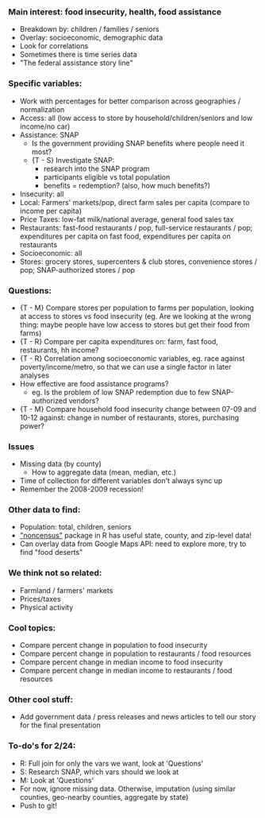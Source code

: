 ### Main interest: food insecurity, health, food assistance
- Breakdown by: children / families / seniors
- Overlay: socioeconomic, demographic data
- Look for correlations
- Sometimes there is time series data
- "The federal assistance story line"

### Specific variables:
- Work with percentages for better comparison across geographies / normalization
- Access: all (low access to store by household/children/seniors and low income/no car)
- Assistance: SNAP
  - Is the government providing SNAP benefits where people need it most?
  - {T - S} Investigate SNAP:
    - research into the SNAP program
    - participants eligible vs total population
    - benefits = redemption?  (also, how much benefits?)
- Insecurity: all
- Local: Farmers' markets/pop, direct farm sales per capita (compare to income per capita)
- Price Taxes: low-fat milk/national average, general food sales tax
- Restaurants: fast-food restaurants / pop, full-service restaurants / pop; expenditures per capita on fast food, expenditures per capita on restaurants
- Socioeconomic: all
- Stores: grocery stores, supercenters & club stores, convenience stores / pop; SNAP-authorized stores / pop

### Questions:
- {T - M} Compare stores per population to farms per population, looking at access to stores vs food insecurity (eg. Are we looking at the wrong thing: maybe people have low access to stores but get their food from farms)
- {T - R} Compare per capita expenditures on: farm, fast food, restaurants, hh income?
- {T - R} Correlation among socioeconomic variables, eg. race against poverty/income/metro, so that we can use a single factor in later analyses
- How effective are food assistance programs?
  - eg. Is the problem of low SNAP redemption due to few SNAP-authorized vendors?
- {T - M} Compare household food insecurity change between 07-09 and 10-12 against: change in number of restaurants, stores, purchasing power?

### Issues
- Missing data (by county)
    - How to aggregate data (mean, median, etc.)
- Time of collection for different variables don't always sync up
- Remember the 2008-2009 recession!

### Other data to find:
- Population: total, children, seniors
- ["noncensus"](https://cran.r-project.org/web/packages/noncensus/noncensus.pdf) package in R has useful state, county, and zip-level data!
- Can overlay data from Google Maps API: need to explore more, try to find "food deserts"

### We think not so related:
- Farmland / farmers' markets
- Prices/taxes
- Physical activity

### Cool topics:
- Compare percent change in population to food insecurity
- Compare percent change in population to restaurants / food resources
- Compare percent change in median income to food insecurity
- Compare percent change in median income to restaurants / food resources

### Other cool stuff:
- Add government data / press releases and news articles to tell our story for the final presentation

### To-do's for 2/24:
- R: Full join for only the vars we want, look at 'Questions'
- S: Research SNAP, which vars should we look at
- M: Look at 'Questions'
- For now, ignore missing data.  Otherwise, imputation (using similar counties, geo-nearby counties, aggregate by state)
- Push to git!